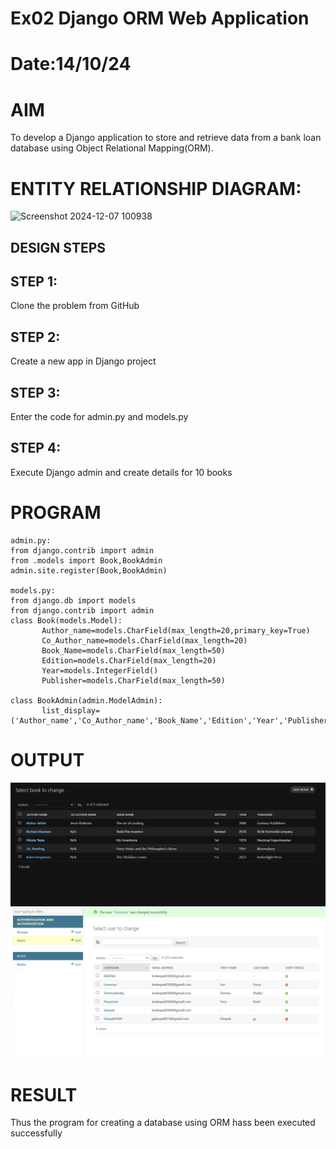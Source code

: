 # Ex02 Django ORM Web Application
# Date:14/10/24
# AIM
To develop a Django application to store and retrieve data from a bank loan database using Object Relational Mapping(ORM).

# ENTITY RELATIONSHIP DIAGRAM:
![Screenshot 2024-12-07 100938](https://github.com/user-attachments/assets/87310812-0189-46ed-bea9-f9801e96c305)

## DESIGN STEPS
## STEP 1:
Clone the problem from GitHub

## STEP 2:
Create a new app in Django project

## STEP 3:
Enter the code for admin.py and models.py

## STEP 4:
Execute Django admin and create details for 10 books

# PROGRAM

~~~
admin.py:
from django.contrib import admin
from .models import Book,BookAdmin
admin.site.register(Book,BookAdmin)

models.py:
from django.db import models
from django.contrib import admin
class Book(models.Model): 
       Author_name=models.CharField(max_length=20,primary_key=True)
       Co_Author_name=models.CharField(max_length=20)
       Book_Name=models.CharField(max_length=50)
       Edition=models.CharField(max_length=20)
       Year=models.IntegerField()
       Publisher=models.CharField(max_length=50)

class BookAdmin(admin.ModelAdmin):
       list_display=('Author_name','Co_Author_name','Book_Name','Edition','Year','Publisher')

~~~
# OUTPUT
![alt text](<Screenshot 2024-12-04 141914.png>)
![alt text](<Screenshot 2024-12-05 201657.png>)



# RESULT
Thus the program for creating a database using ORM hass been executed successfully
